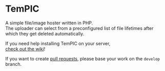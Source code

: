 TemPIC
======

A simple file/image hoster written in PHP.  
The uploader can select from a preconfigured list of file lifetimes after which they get deleted automatically.  

If you need help installing TemPIC on your server,  
[check out the wiki](https://github.com/PotcFdk/TemPIC/wiki)!

If you want to create [pull requests](https://github.com/PotcFdk/TemPIC/pulls), please base your work on the `develop` branch.
